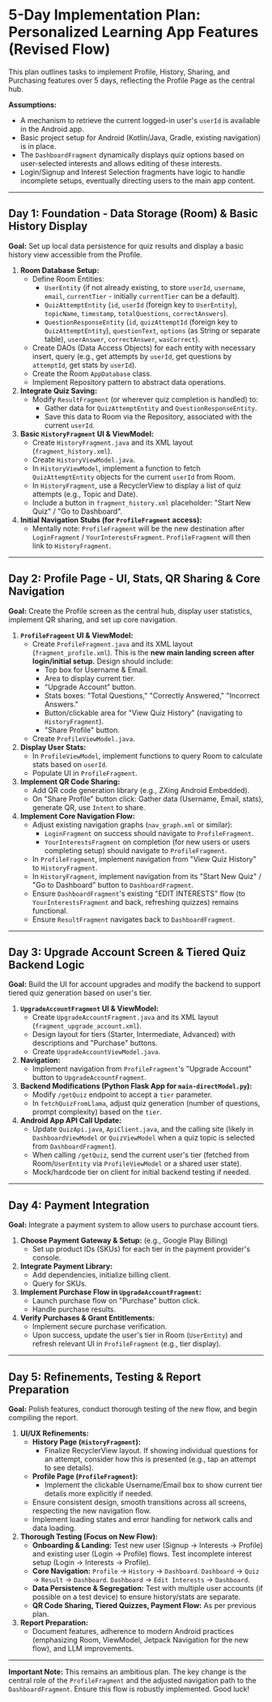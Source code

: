 # 5-Day Implementation Plan: Personalized Learning App Features (Revised Flow)

This plan outlines tasks to implement Profile, History, Sharing, and Purchasing features over 5 days, reflecting the Profile Page as the central hub.

**Assumptions:**
*   A mechanism to retrieve the current logged-in user's `userId` is available in the Android app.
*   Basic project setup for Android (Kotlin/Java, Gradle, existing navigation) is in place.
*   The `DashboardFragment` dynamically displays quiz options based on user-selected interests and allows editing of these interests.
*   Login/Signup and Interest Selection fragments have logic to handle incomplete setups, eventually directing users to the main app content.

---

## Day 1: Foundation - Data Storage (Room) & Basic History Display

**Goal:** Set up local data persistence for quiz results and display a basic history view accessible from the Profile.

1.  **Room Database Setup:**
    *   Define Room Entities:
        *   `UserEntity` (if not already existing, to store `userId`, `username`, `email`, `currentTier` - initially `currentTier` can be a default).
        *   `QuizAttemptEntity` (`id`, `userId` (foreign key to `UserEntity`), `topicName`, `timestamp`, `totalQuestions`, `correctAnswers`).
        *   `QuestionResponseEntity` (`id`, `quizAttemptId` (foreign key to `QuizAttemptEntity`), `questionText`, `options` (as String or separate table), `userAnswer`, `correctAnswer`, `wasCorrect`).
    *   Create DAOs (Data Access Objects) for each entity with necessary insert, query (e.g., get attempts by `userId`, get questions by `attemptId`, get stats by `userId`).
    *   Create the Room `AppDatabase` class.
    *   Implement Repository pattern to abstract data operations.
2.  **Integrate Quiz Saving:**
    *   Modify `ResultFragment` (or wherever quiz completion is handled) to:
        *   Gather data for `QuizAttemptEntity` and `QuestionResponseEntity`.
        *   Save this data to Room via the Repository, associated with the current `userId`.
3.  **Basic `HistoryFragment` UI & ViewModel:**
    *   Create `HistoryFragment.java` and its XML layout (`fragment_history.xml`).
    *   Create `HistoryViewModel.java`.
    *   In `HistoryViewModel`, implement a function to fetch `QuizAttemptEntity` objects for the current `userId` from Room.
    *   In `HistoryFragment`, use a RecyclerView to display a list of quiz attempts (e.g., Topic and Date).
    *   Include a button in `fragment_history.xml` placeholder: "Start New Quiz" / "Go to Dashboard".
4.  **Initial Navigation Stubs (for `ProfileFragment` access):**
    *   Mentally note: `ProfileFragment` will be the new destination after `LoginFragment` / `YourInterestsFragment`. `ProfileFragment` will then link to `HistoryFragment`.

---

## Day 2: Profile Page - UI, Stats, QR Sharing & Core Navigation

**Goal:** Create the Profile screen as the central hub, display user statistics, implement QR sharing, and set up core navigation.

1.  **`ProfileFragment` UI & ViewModel:**
    *   Create `ProfileFragment.java` and its XML layout (`fragment_profile.xml`). This is the **new main landing screen after login/initial setup.** Design should include:
        *   Top box for Username & Email.
        *   Area to display current tier.
        *   "Upgrade Account" button.
        *   Stats boxes: "Total Questions," "Correctly Answered," "Incorrect Answers."
        *   Button/clickable area for "View Quiz History" (navigating to `HistoryFragment`).
        *   "Share Profile" button.
    *   Create `ProfileViewModel.java`.
2.  **Display User Stats:**
    *   In `ProfileViewModel`, implement functions to query Room to calculate stats based on `userId`.
    *   Populate UI in `ProfileFragment`.
3.  **Implement QR Code Sharing:**
    *   Add QR code generation library (e.g., ZXing Android Embedded).
    *   On "Share Profile" button click: Gather data (Username, Email, stats), generate QR, use `Intent` to share.
4.  **Implement Core Navigation Flow:**
    *   Adjust existing navigation graphs (`nav_graph.xml` or similar):
        *   `LoginFragment` on success should navigate to `ProfileFragment`.
        *   `YourInterestsFragment` on completion (for new users or users completing setup) should navigate to `ProfileFragment`.
    *   In `ProfileFragment`, implement navigation from "View Quiz History" to `HistoryFragment`.
    *   In `HistoryFragment`, implement navigation from its "Start New Quiz" / "Go to Dashboard" button to `DashboardFragment`.
    *   Ensure `DashboardFragment`'s existing "EDIT INTERESTS" flow (to `YourInterestsFragment` and back, refreshing quizzes) remains functional.
    *   Ensure `ResultFragment` navigates back to `DashboardFragment`.

---

## Day 3: Upgrade Account Screen & Tiered Quiz Backend Logic

**Goal:** Build the UI for account upgrades and modify the backend to support tiered quiz generation based on user's tier.

1.  **`UpgradeAccountFragment` UI & ViewModel:**
    *   Create `UpgradeAccountFragment.java` and its XML layout (`fragment_upgrade_account.xml`).
    *   Design layout for tiers (Starter, Intermediate, Advanced) with descriptions and "Purchase" buttons.
    *   Create `UpgradeAccountViewModel.java`.
2.  **Navigation:**
    *   Implement navigation from `ProfileFragment`'s "Upgrade Account" button to `UpgradeAccountFragment`.
3.  **Backend Modifications (Python Flask App for `main-directModel.py`):**
    *   Modify `/getQuiz` endpoint to accept a `tier` parameter.
    *   In `fetchQuizFromLlama`, adjust quiz generation (number of questions, prompt complexity) based on the `tier`.
4.  **Android App API Call Update:**
    *   Update `QuizApi.java`, `ApiClient.java`, and the calling site (likely in `DashboardViewModel` or `QuizViewModel` when a quiz topic is selected from `DashboardFragment`).
    *   When calling `/getQuiz`, send the current user's tier (fetched from Room/`UserEntity` via `ProfileViewModel` or a shared user state).
    *   Mock/hardcode tier on client for initial backend testing if needed.

---

## Day 4: Payment Integration

**Goal:** Integrate a payment system to allow users to purchase account tiers.

1.  **Choose Payment Gateway & Setup:** (e.g., Google Play Billing)
    *   Set up product IDs (SKUs) for each tier in the payment provider's console.
2.  **Integrate Payment Library:**
    *   Add dependencies, initialize billing client.
    *   Query for SKUs.
3.  **Implement Purchase Flow in `UpgradeAccountFragment`:**
    *   Launch purchase flow on "Purchase" button click.
    *   Handle purchase results.
4.  **Verify Purchases & Grant Entitlements:**
    *   Implement secure purchase verification.
    *   Upon success, update the user's tier in Room (`UserEntity`) and refresh relevant UI in `ProfileFragment` (e.g., tier display).

---

## Day 5: Refinements, Testing & Report Preparation

**Goal:** Polish features, conduct thorough testing of the new flow, and begin compiling the report.

1.  **UI/UX Refinements:**
    *   **History Page (`HistoryFragment`):**
        *   Finalize RecyclerView layout. If showing individual questions for an attempt, consider how this is presented (e.g., tap an attempt to see details).
    *   **Profile Page (`ProfileFragment`):**
        *   Implement the clickable Username/Email box to show current tier details more explicitly if needed.
    *   Ensure consistent design, smooth transitions across all screens, respecting the new navigation flow.
    *   Implement loading states and error handling for network calls and data loading.
2.  **Thorough Testing (Focus on New Flow):**
    *   **Onboarding & Landing:** Test new user (Signup -> Interests -> Profile) and existing user (Login -> Profile) flows. Test incomplete interest setup (Login -> Interests -> Profile).
    *   **Core Navigation:** `Profile` -> `History` -> `Dashboard`. `Dashboard` -> `Quiz` -> `Result` -> `Dashboard`. `Dashboard` -> `Edit Interests` -> `Dashboard`.
    *   **Data Persistence & Segregation:** Test with multiple user accounts (if possible on a test device) to ensure history/stats are separate.
    *   **QR Code Sharing, Tiered Quizzes, Payment Flow:** As per previous plan.
3.  **Report Preparation:**
    *   Document features, adherence to modern Android practices (emphasizing Room, ViewModel, Jetpack Navigation for the new flow), and LLM improvements.

---

**Important Note:** This remains an ambitious plan. The key change is the central role of the `ProfileFragment` and the adjusted navigation path to the `DashboardFragment`. Ensure this flow is robustly implemented. Good luck!
